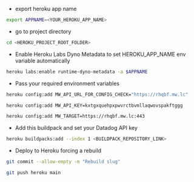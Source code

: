 - export heroku app name
```bash
export APPNAME=<YOUR_HEROKU_APP_NAME>
```

- go to project directory
```bash
cd <HEROKU_PROJECT_ROOT_FOLDER>
```

- Enable Heroku Labs Dyno Metadata to set HEROKU_APP_NAME env variable automatically
```bash
heroku labs:enable runtime-dyno-metadata -a $APPNAME
```

- Pass your required environment variables
```bash
heroku config:add MW_API_URL_FOR_CONFIG_CHECK="https://rhqbf.mw.lc"
```
```bash
heroku config:add MW_API_KEY=kxtgxquehpxpwvrctbvmllaqwovspakftggg
```
```bash
heroku config:add MW_TARGET=https://rhqbf.mw.lc:443
```

- Add this buildpack and set your Datadog API key
```bash
heroku buildpacks:add --index 1 <BUILDPACK_REPOSITORY_LINK>
```

- Deploy to Heroku forcing a rebuild
```bash
git commit --allow-empty -m "Rebuild slug"
```
```bash
git push heroku main
```
